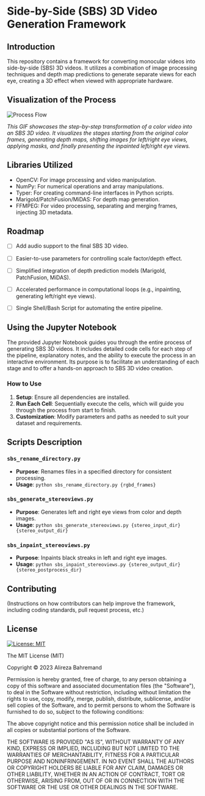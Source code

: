 
# Side-by-Side (SBS) 3D Video Generation Framework

## Introduction
This repository contains a framework for converting monocular videos into side-by-side (SBS) 3D videos. It utilizes a combination of image processing techniques and depth map predictions to generate separate views for each eye, creating a 3D effect when viewed with appropriate hardware.

## Visualization of the Process
![Process Flow](https://media.giphy.com/media/v1.Y2lkPTc5MGI3NjExNng4cWdqczgwd3Q5MHRhZjhkYWgyajF1ajQyd29icnJxNzY3a2RvNiZlcD12MV9pbnRlcm5hbF9naWZfYnlfaWQmY3Q9Zw/HZPYcBVGnOGgtEcpdW/giphy-downsized-large.gif)

*This GIF showcases the step-by-step transformation of a color video into an SBS 3D video. It visualizes the stages starting from the original color frames, generating depth maps, shifting images for left/right eye views, applying masks, and finally presenting the inpainted left/right eye views.*

## Libraries Utilized
- OpenCV: For image processing and video manipulation.
- NumPy: For numerical operations and array manipulations.
- Typer: For creating command-line interfaces in Python scripts.
- Marigold/PatchFusion/MiDAS: For depth map generation.
- FFMPEG: For video processing, separating and merging frames, injecting 3D metadata.

## Roadmap
- [ ] Add audio support to the final SBS 3D video.
- [ ] Easier-to-use parameters for controlling scale factor/depth effect.
- [ ] Simplified integration of depth prediction models (Marigold, PatchFusion, MiDAS).
- [ ] Accelerated performance in computational loops (e.g., inpainting, generating left/right eye views).
- [ ] Single Shell/Bash Script for automating the entire pipeline.


## Using the Jupyter Notebook
The provided Jupyter Notebook guides you through the entire process of generating SBS 3D videos. It includes detailed code cells for each step of the pipeline, explanatory notes, and the ability to execute the process in an interactive environment. Its purpose is to facilitate an understanding of each stage and to offer a hands-on approach to SBS 3D video creation.

### How to Use
1. **Setup**: Ensure all dependencies are installed.
2. **Run Each Cell**: Sequentially execute the cells, which will guide you through the process from start to finish.
3. **Customization**: Modify parameters and paths as needed to suit your dataset and requirements.


## Scripts Description

### `sbs_rename_directory.py`
- **Purpose**: Renames files in a specified directory for consistent processing.
- **Usage**: `python sbs_rename_directory.py {rgbd_frames}`

### `sbs_generate_stereoviews.py`
- **Purpose**: Generates left and right eye views from color and depth images.
- **Usage**: `python sbs_generate_stereoviews.py {stereo_input_dir} {stereo_output_dir}`

### `sbs_inpaint_stereoviews.py`
- **Purpose**: Inpaints black streaks in left and right eye images.
- **Usage**: `python sbs_inpaint_stereoviews.py {stereo_output_dir} {stereo_postprocess_dir}`

## Contributing
(Instructions on how contributors can help improve the framework, including coding standards, pull request process, etc.)

## License
<!-- Released under the [MIT license](LICENSE). -->

[![License: MIT](https://img.shields.io/badge/License-MIT-yellow.svg)](https://opensource.org/licenses/MIT)

The MIT License (MIT)

Copyright © 2023 Alireza Bahremand

Permission is hereby granted, free of charge, to any person obtaining a copy
of this software and associated documentation files (the "Software"), to deal
in the Software without restriction, including without limitation the rights
to use, copy, modify, merge, publish, distribute, sublicense, and/or sell
copies of the Software, and to permit persons to whom the Software is
furnished to do so, subject to the following conditions:

The above copyright notice and this permission notice shall be included in all
copies or substantial portions of the Software.

THE SOFTWARE IS PROVIDED "AS IS", WITHOUT WARRANTY OF ANY KIND, EXPRESS OR
IMPLIED, INCLUDING BUT NOT LIMITED TO THE WARRANTIES OF MERCHANTABILITY,
FITNESS FOR A PARTICULAR PURPOSE AND NONINFRINGEMENT. IN NO EVENT SHALL THE
AUTHORS OR COPYRIGHT HOLDERS BE LIABLE FOR ANY CLAIM, DAMAGES OR OTHER
LIABILITY, WHETHER IN AN ACTION OF CONTRACT, TORT OR OTHERWISE, ARISING FROM,
OUT OF OR IN CONNECTION WITH THE SOFTWARE OR THE USE OR OTHER DEALINGS IN THE
SOFTWARE.
